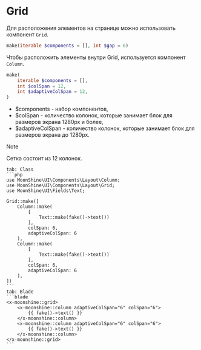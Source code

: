 # Grid

Для расположения элементов на странице можно использовать компонент `Grid`.

```php
make(iterable $components = [], int $gap = 6)
```

Чтобы расположить элементы внутри Grid, используется компонент `Column`.

```php
make(
    iterable $components = [],
    int $colSpan = 12,
    int $adaptiveColSpan = 12,
)
```

 - $components - набор компонентов,
 - $colSpan - количество колонок, которые занимает блок для размеров экрана 1280px и более,
 - $adaptiveColSpan - количество колонок, которые занимает блок для размеров экрана до 1280px.

> [!NOTE]
> Сетка состоит из 12 колонок.

~~~tabs
tab: Class
```php
use MoonShine\UI\Components\Layout\Column;
use MoonShine\UI\Components\Layout\Grid;
use MoonShine\UI\Fields\Text;

Grid::make([
    Column::make(
        [
            Text::make(fake()->text())
        ],
        colSpan: 6,
        adaptiveColSpan: 6
    ),
    Column::make(
        [
            Text::make(fake()->text())
        ],
        colSpan: 6,
        adaptiveColSpan: 6
    ),
])
```
tab: Blade
```blade
<x-moonshine::grid>
    <x-moonshine::column adaptiveColSpan="6" colSpan="6">
        {{ fake()->text() }}
    </x-moonshine::column>
    <x-moonshine::column adaptiveColSpan="6" colSpan="6">
        {{ fake()->text() }}
    </x-moonshine::column>
</x-moonshine::grid>
```
~~~